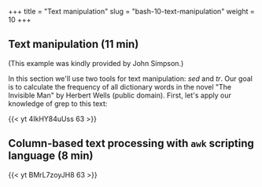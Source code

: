 +++
title = "Text manipulation"
slug = "bash-10-text-manipulation"
weight = 10
+++

## Text manipulation (11 min)
<!-- (DH part: the invisible man) -->

(This example was kindly provided by John Simpson.)

In this section we'll use two tools for text manipulation: *sed* and *tr*. Our goal is to calculate the
frequency of all dictionary words in the novel "The Invisible Man" by Herbert Wells (public
domain). First, let's apply our knowledge of grep to this text:

<!-- ~~~ {.bash} -->
<!-- $ cd ~/Desktop/data-shell -->
<!-- $ ls   # shows wellsInvisibleMan.txt -->
<!-- $ wc wellsInvisibleMan.txt                          # number of lines, words, characters -->
<!-- $ grep invisible wellsInvisibleMan.txt              # see the invisible man -->
<!-- $ grep invisible wellsInvisibleMan.txt | wc -l      # returns 60; adding -w gives the same count -->
<!-- $ grep -i invisible wellsInvisibleMan.txt | wc -l   # returns 176 (includes: invisible Invisible INVISIBLE) -->
<!-- ~~~ -->

<!-- Let's sidetrack for a second and see how we can use the "stream editor" `sed`: -->

<!-- ~~~ {.bash} -->
<!-- $ sed 's/[iI]nvisible/supervisible/g' wellsInvisibleMan.txt > visibleMan.txt   # make him visible -->
<!-- $ cat wellsInvisibleMan.txt | sed 's/[iI]nvisible/supervisible/g' > visibleMan.txt   # this also works (standard input) -->
<!-- $ grep supervisible visibleMan.txt   # see what happened to the now visible man -->
<!-- $ grep -i invisible visibleMan.txt   # see what was not converted -->
<!-- $ man sed -->
<!-- ~~~ -->

<!-- Now let's remove punctuation from the original file using "tr" (translate) command: -->

<!-- ~~~ {.bash} -->
<!-- $ cat wellsInvisibleMan.txt | tr -d "[:punct:]" > invisibleNoPunct.txt    # tr only takes standard input -->
<!-- $ tail wellsInvisibleMan.txt -->
<!-- $ tail invisibleNoPunct.txt -->
<!-- ~~~ -->

<!-- Next convert all upper case to lower case: -->

<!-- ~~~ {.bash} -->
<!-- $ cat invisibleNoPunct.txt | tr '[:upper:]' '[:lower:]' > invisibleClean.txt -->
<!-- $ tail invisibleClean.txt -->
<!-- ~~~ -->

<!-- Next replace spaces with new lines: -->

<!-- ~~~ {.bash} -->
<!-- $ cat invisibleClean.txt | sed 's/ /\'$'\n/g' > invisibleList.txt   # \'$'\n is a shortcut for a new line -->
<!-- $ more invisibleList.txt -->
<!-- ~~~ -->

<!-- Next remove empty lines: -->

<!-- ~~~ {.bash} -->
<!-- $ sed '/^$/d' invisibleList.txt  > invisibleCompact.txt -->
<!-- ~~~ -->

<!-- Next sort the list alphabetically, count each word's occurrence, and remove duplicate words: -->

<!-- ~~~ {.bash} -->
<!-- $ cat invisibleCompact.txt | sort | uniq -c > invisibleWords.txt -->
<!-- $ more invisibleWords.txt -->
<!-- ~~~ -->

<!-- Next sort the list into most frequent words: -->

<!-- ~~~ {.bash} -->
<!-- $ cat invisibleWords.txt | sort -gr > invisibleFrequencyList.txt   # use 'man sort' -->
<!-- $ more invisibleFrequencyList.txt -->
<!-- ~~~ -->

<!-- > **Exercise:** write a script 'countWords.sh' that takes a text file name as an argument, and returns -->
<!-- > the list of its 100 most common words, i.e. the script should be used as `./countWords.sh -->
<!-- > wellsInvisibleMan.txt`. The script should not leave any intermediate files. Or even better, write a -->
<!-- > function 'countWords()' taking a text file name as an argument. -->

<!-- 10-textManipulation.mkv -->
{{< yt 4IkHY84uUss 63 >}}









## Column-based text processing with `awk` scripting language (8 min)

<!-- ~~~ {.bash} -->
<!-- cd .../data-shell/writing -->
<!-- cat haiku.txt   # 11 lines -->
<!-- ~~~ -->

<!-- You can define inline awk scripts with braces surrounded by single quotation: -->

<!-- ~~~ {.bash} -->
<!-- awk '{print $1}' haiku.txt    # $1 is the first field (word) in each line => processing columns -->
<!-- awk '{print $1}' haiku.txt    # $0 is the whole line -->
<!-- awk '{print}' haiku.txt       # the whole line is the default action -->
<!-- awk -Fa '{print $1}' haiku.txt   # can specify another separator with -F ("a" in this case) -->
<!-- ~~~ -->

<!-- You can use multiple commands inside your awk script: -->

<!-- ~~~ {.bash} -->
<!-- echo Hello Tom > hello.txt -->
<!-- echo Hello John >> hello.txt -->
<!-- awk '{$2="Adam"; print $0}' hello.txt       # we replaced the second word in each line with "Adam" -->
<!-- ~~~ -->

<!-- Most common `awk` usage is to postprocess output of other commands: -->

<!-- ~~~ {.bash} -->
<!-- /bin/ps aux    # display all running processes as multi-column output -->
<!-- /bin/ps aux | awk '{print $2 " " $11}'     # print only the process number and the command -->
<!-- ~~~ -->

<!-- Awk also takes patterns in addition to scripts: -->

<!-- ~~~ {.bash} -->
<!-- awk '/Yesterday|Today/' haiku.txt              # print the lines that contain the words Yesterday or Today -->
<!-- ~~~ -->

<!-- And then you act on these patterns: if the pattern evaluates to True, then run the script: -->

<!-- ~~~ {.bash} -->
<!-- awk '/Yesterday|Today/{print $3}' haiku.txt -->
<!-- awk '/Yesterday|Today/' haiku.txt | awk '{print $3}'   # same as previous line -->
<!-- ~~~ -->

<!-- Awk has a number of built-in variables; the most commonly used is NR: -->

<!-- ~~~ {.bash} -->
<!-- awk 'NR>1' haiku.txt    # if NumberRecord >1 then print it (default action), i.e. skip the first line -->
<!-- awk 'NR>1{print $0}' haiku.txt    # last command expanded -->
<!-- awk 'NR>1 && NR < 5' haiku.txt    # print lines 2-4 -->
<!-- ~~~ -->

<!-- > **Exercise:** write a awk script to process `cities.csv` to print only town/city names and their -->
<!-- > population and store it in a separate file `populations.csv`. Try to do everything in a single-line -->
<!-- > command. -->

<!-- 10-awk.mkv -->
{{< yt BMrL7zoyJH8 63 >}}
